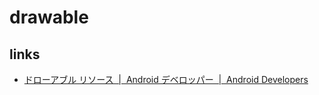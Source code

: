 # drawable

## links

- [ドローアブル リソース  |  Android デベロッパー  |  Android Developers](https://developer.android.com/guide/topics/resources/drawable-resource?hl=ja)
